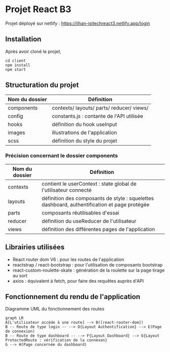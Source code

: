 # Projet React B3
Projet déployé sur netlify : https://ilhan-isitechreact3.netlify.app/login

## Installation

Après avoir cloné le projet, 

    cd client 
    npm install
    npm start

## Structuration du projet

|Nom du dossier|Définition  |
|--|--|
| components | contexts/ layouts/ parts/ reducer/ views/ |
| config| constants.js : contante de l'API utilisée |
| hooks| définition du hook useInput |
| images| illustrations de l'application |
| scss| définition du style du projet |

### Précision concernant le dossier components
| Nom du dossier | Définition   |
|--|--|
| contexts | contient le userContext : state global de l'utilisateur connecté |
| layouts| définition des composants de style : squelettes dashboard, authentification et page protégée |
| parts| composants réutilisables d'essai |
| reducer| définition du useReducer de l'utilisateur |
| views| définition des différentes pages de l'application|




## Librairies utilisées

 - React router dom V6 : pour les routes de l'application
 - reactstrap / react-bootstrap : pour l'utilisation de composants bootstrap
 - react-custom-roulette-skate : génération de la roulette sur la page tirage au sort
 - axios : équivalent à fetch, pour faire des requêtes auprès d'API

 
## Fonctionnement du rendu de l'application

Diagramme UML du fonctionnement des routes

```mermaid
graph LR
A[L'utilisateur accède à une route] --> B([react-router-dom])
B -- Route de type login -- --> D{Layout Authentification} --> E(Page de connexion)
B -- Route de type dashboard -- --> F{Layout Dashboard} --> G{Layout ProtectedRoute : vérification de la connexon}
G --> H(Page concernée du dashboard)
```